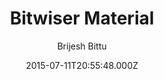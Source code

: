 ---
title: Bitwiser Material
github: 'https://github.com/brijeshb42/bitwiser-material'
demo: 'https://bitwiser.in/bitwiser-material/'
author: Brijesh Bittu
ssg:
  - Jekyll
cms:
  - No Cms
date: 2015-07-11T20:55:48.000Z
github_branch: gh-pages
description: jekyll material theme
stale: true
---